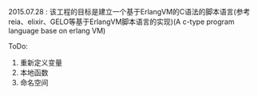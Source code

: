 2015.07.28 : 该工程的目标是建立一个基于ErlangVM的C语法的脚本语言(参考reia、elixir、GELO等基于ErlangVM脚本语言的实现)(A c-type program language base on erlang VM)

ToDo:
1. 重新定义变量
2. 本地函数
3. 命名空间
